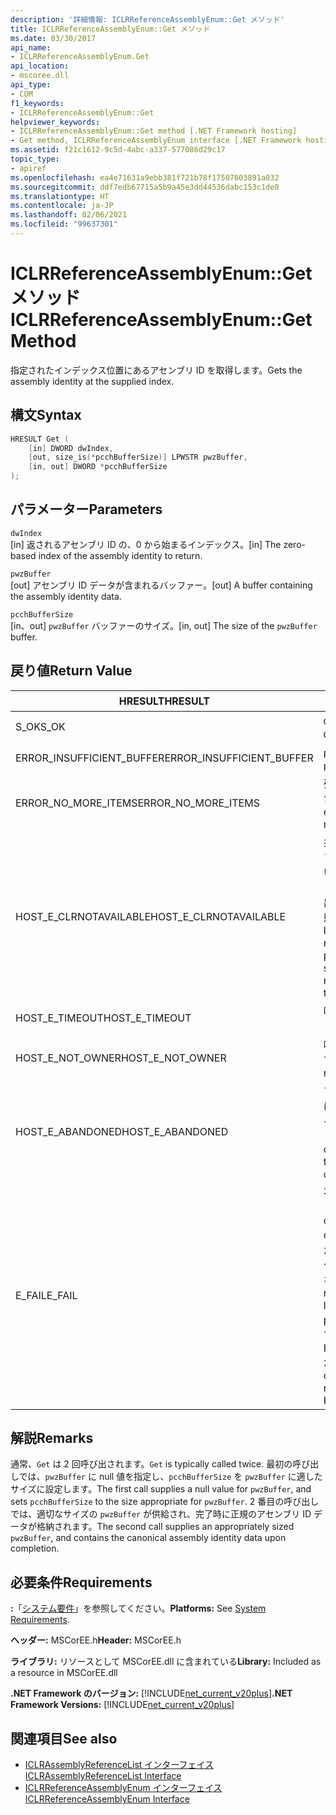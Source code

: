 ```yaml
---
description: '詳細情報: ICLRReferenceAssemblyEnum::Get メソッド'
title: ICLRReferenceAssemblyEnum::Get メソッド
ms.date: 03/30/2017
api_name:
- ICLRReferenceAssemblyEnum.Get
api_location:
- mscoree.dll
api_type:
- COM
f1_keywords:
- ICLRReferenceAssemblyEnum::Get
helpviewer_keywords:
- ICLRReferenceAssemblyEnum::Get method [.NET Framework hosting]
- Get method, ICLRReferenceAssemblyEnum interface [.NET Framework hosting]
ms.assetid: f21c1612-9c5d-4abc-a337-577086d29c17
topic_type:
- apiref
ms.openlocfilehash: ea4e71631a9ebb381f721b78f17507603891a032
ms.sourcegitcommit: ddf7edb67715a5b9a45e3dd44536dabc153c1de0
ms.translationtype: HT
ms.contentlocale: ja-JP
ms.lasthandoff: 02/06/2021
ms.locfileid: "99637301"
---
```

# <a name="iclrreferenceassemblyenumget-method"></a><span data-ttu-id="07123-103">ICLRReferenceAssemblyEnum::Get メソッド</span><span class="sxs-lookup"><span data-stu-id="07123-103">ICLRReferenceAssemblyEnum::Get Method</span></span>

<span data-ttu-id="07123-104">指定されたインデックス位置にあるアセンブリ ID を取得します。</span><span class="sxs-lookup"><span data-stu-id="07123-104">Gets the assembly identity at the supplied index.</span></span>  
  
## <a name="syntax"></a><span data-ttu-id="07123-105">構文</span><span class="sxs-lookup"><span data-stu-id="07123-105">Syntax</span></span>  
  
```cpp  
HRESULT Get (  
    [in] DWORD dwIndex,  
    [out, size_is(*pcchBufferSize)] LPWSTR pwzBuffer,  
    [in, out] DWORD *pcchBufferSize  
);  
```  
  
## <a name="parameters"></a><span data-ttu-id="07123-106">パラメーター</span><span class="sxs-lookup"><span data-stu-id="07123-106">Parameters</span></span>  

 `dwIndex`  
 <span data-ttu-id="07123-107">[in] 返されるアセンブリ ID の、0 から始まるインデックス。</span><span class="sxs-lookup"><span data-stu-id="07123-107">[in] The zero-based index of the assembly identity to return.</span></span>  
  
 `pwzBuffer`  
 <span data-ttu-id="07123-108">[out] アセンブリ ID データが含まれるバッファー。</span><span class="sxs-lookup"><span data-stu-id="07123-108">[out] A buffer containing the assembly identity data.</span></span>  
  
 `pcchBufferSize`  
 <span data-ttu-id="07123-109">[in、out] `pwzBuffer` バッファーのサイズ。</span><span class="sxs-lookup"><span data-stu-id="07123-109">[in, out] The size of the `pwzBuffer` buffer.</span></span>  
  
## <a name="return-value"></a><span data-ttu-id="07123-110">戻り値</span><span class="sxs-lookup"><span data-stu-id="07123-110">Return Value</span></span>  
  
|<span data-ttu-id="07123-111">HRESULT</span><span class="sxs-lookup"><span data-stu-id="07123-111">HRESULT</span></span>|<span data-ttu-id="07123-112">説明</span><span class="sxs-lookup"><span data-stu-id="07123-112">Description</span></span>|  
|-------------|-----------------|  
|<span data-ttu-id="07123-113">S_OK</span><span class="sxs-lookup"><span data-stu-id="07123-113">S_OK</span></span>|<span data-ttu-id="07123-114">`Get` が正常に返されました。</span><span class="sxs-lookup"><span data-stu-id="07123-114">`Get` returned successfully.</span></span>|  
|<span data-ttu-id="07123-115">ERROR_INSUFFICIENT_BUFFER</span><span class="sxs-lookup"><span data-stu-id="07123-115">ERROR_INSUFFICIENT_BUFFER</span></span>|<span data-ttu-id="07123-116">`pwzBuffer` が小さすぎます。</span><span class="sxs-lookup"><span data-stu-id="07123-116">`pwzBuffer` is too small.</span></span>|  
|<span data-ttu-id="07123-117">ERROR_NO_MORE_ITEMS</span><span class="sxs-lookup"><span data-stu-id="07123-117">ERROR_NO_MORE_ITEMS</span></span>|<span data-ttu-id="07123-118">列挙型には、これ以上項目が含まれていません。</span><span class="sxs-lookup"><span data-stu-id="07123-118">The enumeration contains no more items.</span></span>|  
|<span data-ttu-id="07123-119">HOST_E_CLRNOTAVAILABLE</span><span class="sxs-lookup"><span data-stu-id="07123-119">HOST_E_CLRNOTAVAILABLE</span></span>|<span data-ttu-id="07123-120">共通言語ランタイム (CLR) がプロセスに読み込まれていないか、CLR がマネージド コードを実行できないまたは呼び出しを正常に処理できない状態です。</span><span class="sxs-lookup"><span data-stu-id="07123-120">The common language runtime (CLR) has not been loaded into a process, or the CLR is in a state in which it cannot run managed code or process the call successfully.</span></span>|  
|<span data-ttu-id="07123-121">HOST_E_TIMEOUT</span><span class="sxs-lookup"><span data-stu-id="07123-121">HOST_E_TIMEOUT</span></span>|<span data-ttu-id="07123-122">呼び出しがタイムアウトしました。</span><span class="sxs-lookup"><span data-stu-id="07123-122">The call timed out.</span></span>|  
|<span data-ttu-id="07123-123">HOST_E_NOT_OWNER</span><span class="sxs-lookup"><span data-stu-id="07123-123">HOST_E_NOT_OWNER</span></span>|<span data-ttu-id="07123-124">呼び出し元はロックを所有していません。</span><span class="sxs-lookup"><span data-stu-id="07123-124">The caller does not own the lock.</span></span>|  
|<span data-ttu-id="07123-125">HOST_E_ABANDONED</span><span class="sxs-lookup"><span data-stu-id="07123-125">HOST_E_ABANDONED</span></span>|<span data-ttu-id="07123-126">ブロックされたスレッドまたはファイバーが待機しているイベントがキャンセルされました。</span><span class="sxs-lookup"><span data-stu-id="07123-126">An event was canceled while a blocked thread or fiber was waiting on it.</span></span>|  
|<span data-ttu-id="07123-127">E_FAIL</span><span class="sxs-lookup"><span data-stu-id="07123-127">E_FAIL</span></span>|<span data-ttu-id="07123-128">不明な壊滅的なエラーが発生しました。</span><span class="sxs-lookup"><span data-stu-id="07123-128">An unknown catastrophic failure occurred.</span></span> <span data-ttu-id="07123-129">メソッドで E_FAIL が返される場合、CLR をプロセス内で使用することはできなくなります。</span><span class="sxs-lookup"><span data-stu-id="07123-129">If a method returns E_FAIL, the CLR is no longer usable within the process.</span></span> <span data-ttu-id="07123-130">ホスト メソッドに対する後続の呼び出しでは HOST_E_CLRNOTAVAILABLE が返されます。</span><span class="sxs-lookup"><span data-stu-id="07123-130">Subsequent calls to hosting methods return HOST_E_CLRNOTAVAILABLE.</span></span>|  
  
## <a name="remarks"></a><span data-ttu-id="07123-131">解説</span><span class="sxs-lookup"><span data-stu-id="07123-131">Remarks</span></span>  

 <span data-ttu-id="07123-132">通常、`Get` は 2 回呼び出されます。</span><span class="sxs-lookup"><span data-stu-id="07123-132">`Get` is typically called twice.</span></span> <span data-ttu-id="07123-133">最初の呼び出しでは、`pwzBuffer` に null 値を指定し、`pcchBufferSize` を `pwzBuffer` に適したサイズに設定します。</span><span class="sxs-lookup"><span data-stu-id="07123-133">The first call supplies a null value for `pwzBuffer`, and sets `pcchBufferSize` to the size appropriate for `pwzBuffer`.</span></span> <span data-ttu-id="07123-134">2 番目の呼び出しでは、適切なサイズの `pwzBuffer` が供給され、完了時に正規のアセンブリ ID データが格納されます。</span><span class="sxs-lookup"><span data-stu-id="07123-134">The second call supplies an appropriately sized `pwzBuffer`, and contains the canonical assembly identity data upon completion.</span></span>  
  
## <a name="requirements"></a><span data-ttu-id="07123-135">必要条件</span><span class="sxs-lookup"><span data-stu-id="07123-135">Requirements</span></span>  

 <span data-ttu-id="07123-136">**:**「[システム要件](../../get-started/system-requirements.md)」を参照してください。</span><span class="sxs-lookup"><span data-stu-id="07123-136">**Platforms:** See [System Requirements](../../get-started/system-requirements.md).</span></span>  
  
 <span data-ttu-id="07123-137">**ヘッダー:** MSCorEE.h</span><span class="sxs-lookup"><span data-stu-id="07123-137">**Header:** MSCorEE.h</span></span>  
  
 <span data-ttu-id="07123-138">**ライブラリ:** リソースとして MSCorEE.dll に含まれている</span><span class="sxs-lookup"><span data-stu-id="07123-138">**Library:** Included as a resource in MSCorEE.dll</span></span>  
  
 <span data-ttu-id="07123-139">**.NET Framework のバージョン:** [!INCLUDE[net_current_v20plus](../../../../includes/net-current-v20plus-md.md)]</span><span class="sxs-lookup"><span data-stu-id="07123-139">**.NET Framework Versions:** [!INCLUDE[net_current_v20plus](../../../../includes/net-current-v20plus-md.md)]</span></span>  
  
## <a name="see-also"></a><span data-ttu-id="07123-140">関連項目</span><span class="sxs-lookup"><span data-stu-id="07123-140">See also</span></span>

- [<span data-ttu-id="07123-141">ICLRAssemblyReferenceList インターフェイス</span><span class="sxs-lookup"><span data-stu-id="07123-141">ICLRAssemblyReferenceList Interface</span></span>](iclrassemblyreferencelist-interface.md)
- [<span data-ttu-id="07123-142">ICLRReferenceAssemblyEnum インターフェイス</span><span class="sxs-lookup"><span data-stu-id="07123-142">ICLRReferenceAssemblyEnum Interface</span></span>](iclrreferenceassemblyenum-interface.md)
